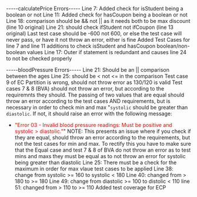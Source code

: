 -----calculatePrice Errors-----
Line 7: Added check for isStudent being a boolean or not
Line 11: Added check for hasCoupon being a boolean or not
Line 18: comparison should be && not || as it needs both to be max discount (line 10 original)
Line 21: should check ifStudent not ifCoupon (line 13 original)
Last test case should be -600 not 600, or else the test case will never pass, or have it not throw an error, either is fine
Added Test Cases for line 7 and line 11 additions to check isStudent and hasCoupon boolean/non-boolean values
Line 17: Outer if statement is redundant and causes line 24 to not be checked properly

-----bloodPressure Errors-----
Line 21: Should be an || comparison between the ages
Line 25: should be < not <= in the comparison
Test case 9 of EC Partition is wrong, should not throw error as 130/120 is valid
Test cases 7 & 8 (BVA) should not throw an error, but according to the requiremnts they should. The passing of two values that are equal should throw an error according to the test cases AND requirements, but is necessary in order to check min and max "`systolic` should be greater than `diastolic`. If not, it should raise an error with the following message:
  - <span style="color:red;">"Error 03 - Invalid blood pressure readings: Must be positive and systolic > diastolic."</span>"
  NOTE: This presents an issue where if you check if they are equal, should throw an error according to the requirements, but not the test cases for min and max. To rectify this you have to make sure that the Equal case and test 7 & 8 of BVA do not throw an error as to test mins and maxs they must be equal as to not throw an error for systolic being greater than diastolic
Line 25: There must be a check for the maximum in order for max vlaue test cases to be applied
Line 38: change from systolic >= 160 to systolic < 180
Line 40: changed from > 180 to >= 180
Line 49: change from diastolic >= 100 to distolic < 110
line 51: changed from > 110 to >= 110
Added test coverage for ECP